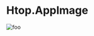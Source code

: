 # Htop.AppImage

![foo](https://github.com/nx-appbuild-hub/Htop.AppImage//actions/workflows/makefile.yml/badge.svg)
